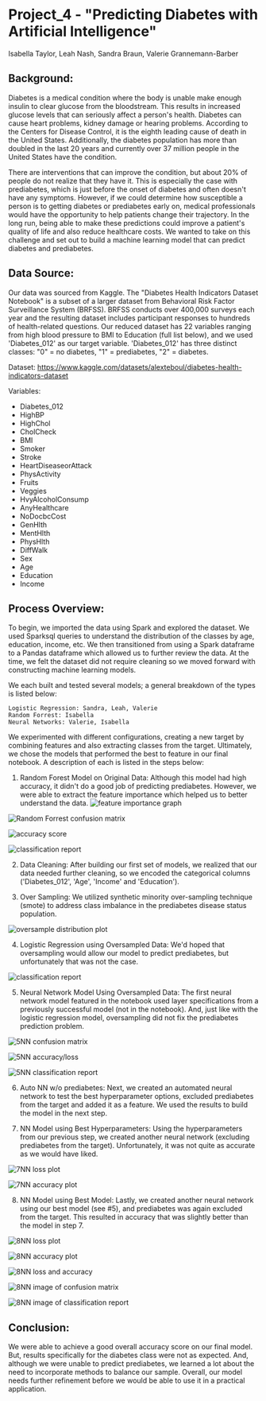 # Project_4  - "Predicting Diabetes with Artificial Intelligence"
Isabella Taylor, Leah Nash, Sandra Braun, Valerie Grannemann-Barber

## Background:
Diabetes is a medical condition where the body is unable make enough insulin to clear glucose from the bloodstream. This results in increased glucose levels that can seriously affect a person's health. Diabetes can cause heart problems, kidney damage or hearing problems. According to the Centers for Disease Control, it is the eighth leading cause of death in the United States.  Additionally, the diabetes population has more than doubled in the last 20 years and currently over 37 million people in the United States have the condition.

There are interventions that can improve the condition, but about 20% of people do not realize that they have it. This is especially the case with prediabetes, which is just before the onset of diabetes and often doesn't have any symptoms.  However, if we could determine how susceptible a person is to getting diabetes or prediabetes early on, medical professionals would have the opportunity to help patients change their trajectory. In the long run, being able to make these predictions could improve a patient's quality of life and also reduce healthcare costs. We wanted to take on this challenge and set out to build a machine learning model that can predict diabetes and prediabetes.


## Data Source: 
Our data was sourced from Kaggle. The "Diabetes Health Indicators Dataset Notebook" is a subset of a larger dataset from Behavioral Risk Factor Surveillance System (BRFSS). BRFSS conducts over 400,000 surveys each year and the resulting dataset includes participant responses to hundreds of health-related questions.  Our reduced dataset has 22 variables ranging from high blood pressure to BMI to Education (full list below), and we used 'Diabetes_012' as our target variable. 'Diabetes_012' has three distinct classes: "0" = no diabetes, "1" = prediabetes, "2" = diabetes. 

Dataset: https://www.kaggle.com/datasets/alexteboul/diabetes-health-indicators-dataset

Variables:
* Diabetes_012
* HighBP
* HighChol
* CholCheck
* BMI
* Smoker
* Stroke
* HeartDiseaseorAttack
* PhysActivity
* Fruits
* Veggies
* HvyAlcoholConsump
* AnyHealthcare
* NoDocbcCost
* GenHlth
* MentHlth
* PhysHlth
* DiffWalk
* Sex
* Age
* Education
* Income


## Process Overview:
To begin, we imported the data using Spark and explored the dataset.  We used Sparksql queries to understand the distribution of the classes by age, education, income, etc. We then transitioned from using a Spark dataframe to a Pandas dataframe which allowed us to further review the data. At the time, we felt the dataset did not require cleaning so we moved forward with constructing machine learning models. 

We each built and tested several models; a general breakdown of the types is listed below:

    Logistic Regression: Sandra, Leah, Valerie
    Random Forrest: Isabella
    Neural Networks: Valerie, Isabella

We experimented with different configurations, creating a new target by combining features and also extracting classes from the target. Ultimately, we chose the models that performed the best to feature in our final notebook. A description of each is listed in the steps below:


1. Random Forest Model on Original Data:
Although this model had high accuracy, it didn't do a good job of predicting prediabetes. However, we were able to extract the feature importance which helped us to better understand the data.
![feature importance graph](/Images/FeagureImportances.png)

![Random Forrest confusion matrix](/Images/RandomForrestCofusion.png)

![accuracy score](/Images/RFAccuracy.png)

![classification report](/Images/RFclassificaton.png)


2. Data Cleaning: 
After building our first set of models, we realized that our data needed further cleaning, so we encoded the categorical columns ('Diabetes_012', 'Age', 'Income' and 'Education').


3. Over Sampling:
We utilized synthetic minority over-sampling technique (smote) to address class
imbalance in the prediabetes disease status population.

![oversample distribution plot](/Images/Count_status.png)


4. Logistic Regression using Oversampled Data:
We'd hoped that oversampling would allow our model to predict prediabetes, but unfortunately that was not the case.

![classification report](/Images/logistic_classification.png)

5. Neural Network Model Using Oversampled Data:
The first neural network model featured in the notebook used layer specifications from
a previously successful model (not in the notebook). And, just like with the logistic regression model, oversampling did not fix the prediabetes prediction problem. 

![5NN confusion matrix](/Images/5NN_confustion.png)

![5NN accuracy/loss](/Images/5NN_loss_accuracy.png)

![5NN classification report](/Images/5NN_classification.png)

6. Auto NN w/o prediabetes:
Next, we created an automated neural network to test the best hyperparameter options, excluded prediabetes from the target and added it as a feature. We used the results to build the model in the next step. 

7. NN Model using Best Hyperparameters:
Using the hyperparameters from our previous step, we created another neural network (excluding prediabetes from the target). Unfortunately, it was not quite as accurate as we would have liked.

![7NN loss plot](/Images/7NN_loss_plot.png)

![7NN accuracy plot](/Images/7NN_acc_plot.png)


8. NN Model using Best Model:
Lastly, we created another neural network using our best model (see #5), and prediabetes was again excluded from the target. This resulted in accuracy that was slightly better than the model in step 7.

![8NN loss plot](/Images/8NN_loss.png)

![8NN accuracy plot](/Images/8NN_accuracy.png)

![8NN loss and accuracy](/Images/8NN_loss_accuracy.png)

![8NN image of confusion matrix](/Images/8NN_confusion.png)

![8NN image of classification report](/Images/8NN_classification.png) 


## Conclusion:
We were able to achieve a good overall accuracy score on our final model. But, results specifically for the diabetes class were not as expected.  And, although we were unable to predict prediabetes, we learned a lot about the need to incorporate methods to balance our sample. Overall, our model needs further refinement before we would be able to use it in a practical application.  
